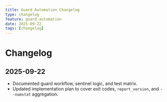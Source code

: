 ```yaml
---
title: Guard Automation Changelog
type: changelog
feature: guard-automation
date: 2025-09-22
tags: [changelog]
---
```


# Changelog

## 2025-09-22
- Documented guard workflow, sentinel logic, and test matrix.
- Updated implementation plan to cover exit codes, `report_version`, and `--numstat` aggregation.

